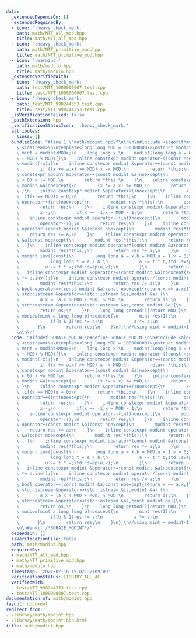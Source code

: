 ```yaml
---
data:
  _extendedDependsOn: []
  _extendedRequiredBy:
  - icon: ':heavy_check_mark:'
    path: math/NTT_all_mod.hpp
    title: math/NTT_all_mod.hpp
  - icon: ':heavy_check_mark:'
    path: math/NTT_primitive_mod.hpp
    title: math/NTT_primitive_mod.hpp
  - icon: ':warning:'
    path: math/modulo.hpp
    title: math/modulo.hpp
  _extendedVerifiedWith:
  - icon: ':heavy_check_mark:'
    path: test/NTT_1000000007.test.cpp
    title: test/NTT_1000000007.test.cpp
  - icon: ':heavy_check_mark:'
    path: test/NTT_998244353.test.cpp
    title: test/NTT_998244353.test.cpp
  _isVerificationFailed: false
  _pathExtension: hpp
  _verificationStatusIcon: ':heavy_check_mark:'
  attributes:
    links: []
  bundledCode: "#line 1 \"math/modint.hpp\"\n\n\n\n#include <algorithm>\n#include\
    \ <iostream>\n\ntemplate<long long MOD = 1000000007>\nstruct modint {\n    using\
    \ mint = modint<MOD>;\n    long long x;\n    modint(long long a = 0):x((a % MOD\
    \ + MOD) % MOD){}\n    inline constexpr modint operator-()const noexcept{return\
    \ modint(-x);}\n    inline constexpr modint &operator+=(const modint &a)noexcept{\n\
    \        if ((x += a.x) >= MOD) x -= MOD;\n        return *this;\n    }\n    inline\
    \ constexpr modint &operator-=(const modint &a)noexcept{\n        if ((x -= a.x)\
    \ < 0) x += MOD;\n        return *this;\n    }\n    inline constexpr modint &operator*=(const\
    \ modint &a)noexcept{\n        (x *= a.x) %= MOD;\n        return *this;\n   \
    \ }\n    inline constexpr modint &operator++()noexcept{\n        x++;\n      \
    \  if(x == MOD)x = 0;\n        return *this;\n    }\n    inline constexpr modint\
    \ operator++(int)noexcept{\n        modint res(*this);\n        operator++();\n\
    \        return res;\n    }\n    inline constexpr modint &operator--()noexcept{\n\
    \        x--;\n        if(x == -1)x = MOD - 1;\n        return *this;\n    }\n\
    \    inline constexpr modint operator--(int)noexcept{\n        modint res(*this);\n\
    \        operator--();\n        return res;\n    }\n    inline constexpr modint\
    \ operator+(const modint &a)const noexcept{\n        modint res(*this);\n    \
    \    return res += a;\n    }\n    inline constexpr modint operator-(const modint\
    \ &a)const noexcept{\n        modint res(*this);\n        return res -= a;\n \
    \   }\n    inline constexpr modint operator*(const modint &a)const noexcept{\n\
    \        modint res(*this);\n        return res *= a;\n    }\n    inline constexpr\
    \ modint inv()const{\n        long long a = x,b = MOD,u = 1,v = 0;\n        while(b){\n\
    \            long long t = a / b;\n            a -= t * b;std::swap(a,b);\n  \
    \          u -= t * v;std::swap(u,v);\n        }\n        return u;\n    }\n \
    \   inline constexpr modint &operator/=(const modint &a)noexcept{return (*this)\
    \ *= a.inv();}\n    inline constexpr modint operator/(const modint &a)const noexcept{\n\
    \        modint res(*this);\n        return res /= a;\n    }\n    inline constexpr\
    \ bool operator==(const modint &a)const noexcept{return x == a.x;}\n    friend\
    \ std::istream &operator>>(std::istream &is,modint &a) {\n        is >> a.x;\n\
    \        a.x = (a.x % MOD + MOD) % MOD;\n        return is;\n    }\n    friend\
    \ std::ostream &operator<<(std::ostream &os,const modint &a){\n        os << a.x;\n\
    \        return os;\n    }\n    long long getmod(){return MOD;}\n    friend mint\
    \ modpow(mint a,long long b)noexcept{\n        mint res(1);\n        while(b){\n\
    \            if(b & 1)res *= a;\n            a *= a;\n            b >>= 1;\n \
    \       }\n        return res;\n    }\n};\n//using mint = modint<1'000'000'007>::mint;\n\
    \n\n\n"
  code: "#ifndef SORAIE_MODINT\n#define SORAIE_MODINT\n\n#include <algorithm>\n#include\
    \ <iostream>\n\ntemplate<long long MOD = 1000000007>\nstruct modint {\n    using\
    \ mint = modint<MOD>;\n    long long x;\n    modint(long long a = 0):x((a % MOD\
    \ + MOD) % MOD){}\n    inline constexpr modint operator-()const noexcept{return\
    \ modint(-x);}\n    inline constexpr modint &operator+=(const modint &a)noexcept{\n\
    \        if ((x += a.x) >= MOD) x -= MOD;\n        return *this;\n    }\n    inline\
    \ constexpr modint &operator-=(const modint &a)noexcept{\n        if ((x -= a.x)\
    \ < 0) x += MOD;\n        return *this;\n    }\n    inline constexpr modint &operator*=(const\
    \ modint &a)noexcept{\n        (x *= a.x) %= MOD;\n        return *this;\n   \
    \ }\n    inline constexpr modint &operator++()noexcept{\n        x++;\n      \
    \  if(x == MOD)x = 0;\n        return *this;\n    }\n    inline constexpr modint\
    \ operator++(int)noexcept{\n        modint res(*this);\n        operator++();\n\
    \        return res;\n    }\n    inline constexpr modint &operator--()noexcept{\n\
    \        x--;\n        if(x == -1)x = MOD - 1;\n        return *this;\n    }\n\
    \    inline constexpr modint operator--(int)noexcept{\n        modint res(*this);\n\
    \        operator--();\n        return res;\n    }\n    inline constexpr modint\
    \ operator+(const modint &a)const noexcept{\n        modint res(*this);\n    \
    \    return res += a;\n    }\n    inline constexpr modint operator-(const modint\
    \ &a)const noexcept{\n        modint res(*this);\n        return res -= a;\n \
    \   }\n    inline constexpr modint operator*(const modint &a)const noexcept{\n\
    \        modint res(*this);\n        return res *= a;\n    }\n    inline constexpr\
    \ modint inv()const{\n        long long a = x,b = MOD,u = 1,v = 0;\n        while(b){\n\
    \            long long t = a / b;\n            a -= t * b;std::swap(a,b);\n  \
    \          u -= t * v;std::swap(u,v);\n        }\n        return u;\n    }\n \
    \   inline constexpr modint &operator/=(const modint &a)noexcept{return (*this)\
    \ *= a.inv();}\n    inline constexpr modint operator/(const modint &a)const noexcept{\n\
    \        modint res(*this);\n        return res /= a;\n    }\n    inline constexpr\
    \ bool operator==(const modint &a)const noexcept{return x == a.x;}\n    friend\
    \ std::istream &operator>>(std::istream &is,modint &a) {\n        is >> a.x;\n\
    \        a.x = (a.x % MOD + MOD) % MOD;\n        return is;\n    }\n    friend\
    \ std::ostream &operator<<(std::ostream &os,const modint &a){\n        os << a.x;\n\
    \        return os;\n    }\n    long long getmod(){return MOD;}\n    friend mint\
    \ modpow(mint a,long long b)noexcept{\n        mint res(1);\n        while(b){\n\
    \            if(b & 1)res *= a;\n            a *= a;\n            b >>= 1;\n \
    \       }\n        return res;\n    }\n};\n//using mint = modint<1'000'000'007>::mint;\n\
    \n\n#endif /*SORAIE_MODINT*/"
  dependsOn: []
  isVerificationFile: false
  path: math/modint.hpp
  requiredBy:
  - math/NTT_all_mod.hpp
  - math/NTT_primitive_mod.hpp
  - math/modulo.hpp
  timestamp: '2021-02-16 19:02:32+09:00'
  verificationStatus: LIBRARY_ALL_AC
  verifiedWith:
  - test/NTT_998244353.test.cpp
  - test/NTT_1000000007.test.cpp
documentation_of: math/modint.hpp
layout: document
redirect_from:
- /library/math/modint.hpp
- /library/math/modint.hpp.html
title: math/modint.hpp
---
```

